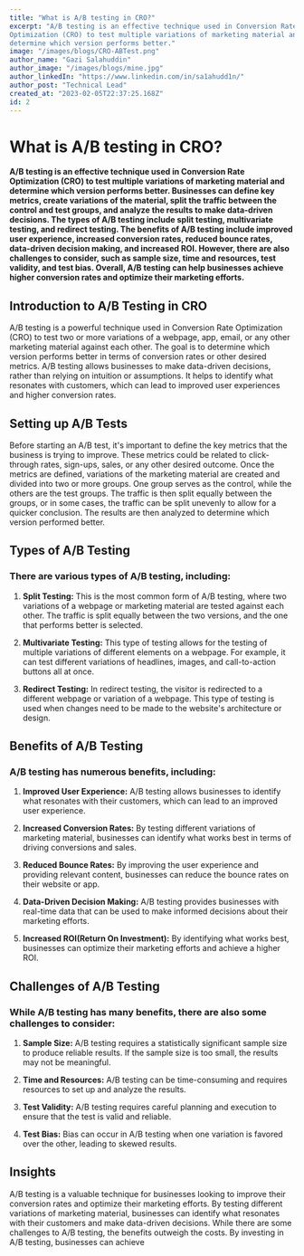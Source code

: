 ```yaml
---
title: "What is A/B testing in CRO?"
excerpt: "A/B testing is an effective technique used in Conversion Rate
Optimization (CRO) to test multiple variations of marketing material and
determine which version performs better."
image: "/images/blogs/CRO-ABTest.png"
author_name: "Gazi Salahuddin"
author_image: "/images/blogs/mine.jpg"
author_linkedIn: "https://www.linkedin.com/in/sa1ahudd1n/"
author_post: "Technical Lead"
created_at: "2023-02-05T22:37:25.168Z"
id: 2
---
```


# What is A/B testing in CRO?

**A/B testing is an effective technique used in Conversion Rate Optimization (CRO) to test multiple variations of marketing material and determine which version performs better. Businesses can define key metrics, create variations of the material, split the traffic between the control and test groups, and analyze the results to make data-driven decisions. The types of A/B testing include split testing, multivariate testing, and redirect testing. The benefits of A/B testing include improved user experience, increased conversion rates, reduced bounce rates, data-driven decision making, and increased ROI. However, there are also challenges to consider, such as sample size, time and resources, test validity, and test bias. Overall, A/B testing can help businesses achieve higher conversion rates and optimize their marketing efforts.**

## Introduction to A/B Testing in CRO

A/B testing is a powerful technique used in Conversion Rate Optimization
(CRO) to test two or more variations of a webpage, app, email, or any
other marketing material against each other. The goal is to determine
which version performs better in terms of conversion rates or other
desired metrics. A/B testing allows businesses to make data-driven
decisions, rather than relying on intuition or assumptions. It helps to
identify what resonates with customers, which can lead to improved user
experiences and higher conversion rates.

## Setting up A/B Tests

Before starting an A/B test, it's important to define the key metrics
that the business is trying to improve. These metrics could be related
to click-through rates, sign-ups, sales, or any other desired outcome.
Once the metrics are defined, variations of the marketing material are
created and divided into two or more groups. One group serves as the
control, while the others are the test groups. The traffic is then split
equally between the groups, or in some cases, the traffic can be split
unevenly to allow for a quicker conclusion. The results are then
analyzed to determine which version performed better.

## Types of A/B Testing

### There are various types of A/B testing, including:

1. **Split Testing:** This is the most common form of A/B testing, where
   two variations of a webpage or marketing material are tested
   against each other. The traffic is split equally between the two
   versions, and the one that performs better is selected.

2. **Multivariate Testing:** This type of testing allows for the testing
   of multiple variations of different elements on a webpage. For
   example, it can test different variations of headlines, images,
   and call-to-action buttons all at once.

3. **Redirect Testing:** In redirect testing, the visitor is redirected
   to a different webpage or variation of a webpage. This type of
   testing is used when changes need to be made to the website's
   architecture or design.

## Benefits of A/B Testing

### A/B testing has numerous benefits, including:

1. **Improved User Experience:** A/B testing allows businesses to
   identify what resonates with their customers, which can lead to an
   improved user experience.

2. **Increased Conversion Rates:** By testing different variations of
   marketing material, businesses can identify what works best in
   terms of driving conversions and sales.

3. **Reduced Bounce Rates:** By improving the user experience and
   providing relevant content, businesses can reduce the bounce rates
   on their website or app.

4. **Data-Driven Decision Making:** A/B testing provides businesses with
   real-time data that can be used to make informed decisions about
   their marketing efforts.

5. **Increased ROI(Return On Investment):** By identifying what works
   best, businesses can optimize their marketing efforts and achieve
   a higher ROI.

## Challenges of A/B Testing

### While A/B testing has many benefits, there are also some challenges to consider:

1. **Sample Size:** A/B testing requires a statistically significant
   sample size to produce reliable results. If the sample size is too
   small, the results may not be meaningful.

2. **Time and Resources:** A/B testing can be time-consuming and requires
   resources to set up and analyze the results.

3. **Test Validity:** A/B testing requires careful planning and execution
   to ensure that the test is valid and reliable.

4. **Test Bias:** Bias can occur in A/B testing when one variation is
   favored over the other, leading to skewed results.

## Insights

A/B testing is a valuable technique for businesses looking to improve
their conversion rates and optimize their marketing efforts. By
testing different variations of marketing material, businesses can
identify what resonates with their customers and make data-driven
decisions. While there are some challenges to A/B testing, the
benefits outweigh the costs. By investing in A/B testing, businesses
can achieve
